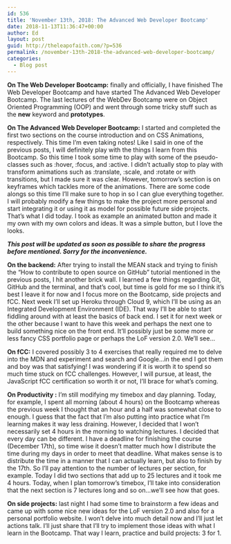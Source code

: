 ```yaml
---
id: 536
title: 'November 13th, 2018: The Advanced Web Developer Bootcamp'
date: 2018-11-13T11:36:47+00:00
author: Ed
layout: post
guid: http://theleapofaith.com/?p=536
permalink: /november-13th-2018-the-advanced-web-developer-bootcamp/
categories:
  - Blog post
---
```

**On The Web Developer Bootcamp:** finally and officially, I have finished The Web Developer Bootcamp and have started The Advanced Web Developer Bootcamp. The last lectures of the WebDev Bootcamp were on Object Oriented Programming (OOP) and went through some tricky stuff such as the **new** keyword and **prototypes**.

**On The Advanced Web Developer Bootcamp:** I started and completed the first two sections on the course introduction and on CSS Animations, respectively. This time I’m even taking notes! Like I said in one of the previous posts, I will definitely play with the things I learn from this Bootcamp. So this time I took some time to play with some of the pseudo-classes such as :hover, :focus, and :active. I didn’t actually stop to play with transform animations such as :translate, :scale, and :rotate or with transitions, but I made sure it was clear. However, tomorrow&#8217;s section is on keyframes which tackles more of the animations. There are some code alongs so this time I’ll make sure to hop in so I can glue everything together. I will probably modify a few things to make the project more personal and start integrating it or using it as model for possible future side projects. That’s what I did today. I took as example an animated button and made it my own with my own colors and ideas. It was a simple button, but I love the looks.

**_This post will be updated as soon as possible to share the progress before mentioned. Sorry for the inconvenience._**

**On the backend:** After trying to install the MEAN stack and trying to finish the “How to contribute to open source on GitHub” tutorial mentioned in the previous posts, I hit another brick wall. I learned a few things regarding Git, GitHub and the terminal, and that’s cool, but time is gold for me so I think it’s best I leave it for now and I focus more on the Bootcamp, side projects and fCC. Next week I’ll set up Heroku through Cloud 9, which I’ll be using as an Integrated Development Environment (IDE). That way I’ll be able to start fiddling around with at least the basics of back end. I set it for next week or the other because I want to have this week and perhaps the next one to build something nice on the front end. It’ll possibly just be some more or less fancy CSS portfolio page or perhaps the LoF version 2.0. We’ll see&#8230;

**On fCC:** I covered possibly 3 to 4 exercises that really required me to delve into the MDN and experiment and search and Google…in the end I got them and boy was that satisfying! I was wondering if it is worth it to spend so much time stuck on fCC challenges. However, I will pursue, at least, the JavaScript fCC certification so worth it or not, I’ll brace for what’s coming.

**On Productivity :** I’m still modifying my timebox and day planning. Today, for example, I spent all morning (about 4 hours) on the Bootcamp whereas the previous week I thought that an hour and a half was somewhat close to enough. I guess that the fact that I’m also putting into practice what I’m learning makes it way less draining. However, I decided that I won’t necessarily set 4 hours in the morning to watching lectures. I decided that every day can be different. I have a deadline for finishing the course (December 17th), so time wise it doesn’t matter much how I distribute the time during my days in order to meet that deadline. What makes sense is to distribute the time in a manner that I can actually learn, but also to finish by the 17th. So I’ll pay attention to the number of lectures per section, for example. Today I did two sections that add up to 25 lectures and it took me 4 hours. Today, when I plan tomorrow’s timebox, I’ll take into consideration that the next section is 7 lectures long and so on…we’ll see how that goes.

**On side projects:** last night I had some time to brainstorm a few ideas and came up with some nice new ideas for the LoF version 2.0 and also for a personal portfolio website. I won’t delve into much detail now and I’ll just let actions talk. I’ll just share that I’ll try to implement those ideas with what I learn in the Bootcamp. That way I learn, practice and build projects: 3 for 1.